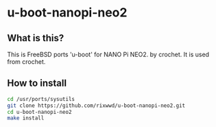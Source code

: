 # u-boot-nanopi-neo2

## What is this?

This is FreeBSD ports 'u-boot' for NANO Pi NEO2.
by crochet. It is used from crochet.

## How to install

```sh
cd /usr/ports/sysutils
git clone https://github.com/rixwwd/u-boot-nanopi-neo2.git
cd u-boot-nanopi-neo2
make install
```
